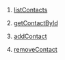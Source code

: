 

1. [listContacts](https://monosnap.com/file/OEH1NeO2lehSlBrDrDXvcyqrLvCB0E)

2. [getContactById](https://monosnap.com/file/97lcih9rMG2xZgMNbRCkCwfIKNTSQQ)

3. [addContact](https://monosnap.com/file/HXNqyaqhkn7cQFSi2rF6Stzi1vzIPr)

4. [removeContact](https://monosnap.com/file/dvoWhw5Jm55jNJCKRDQ4PgAtwqH0wT)


